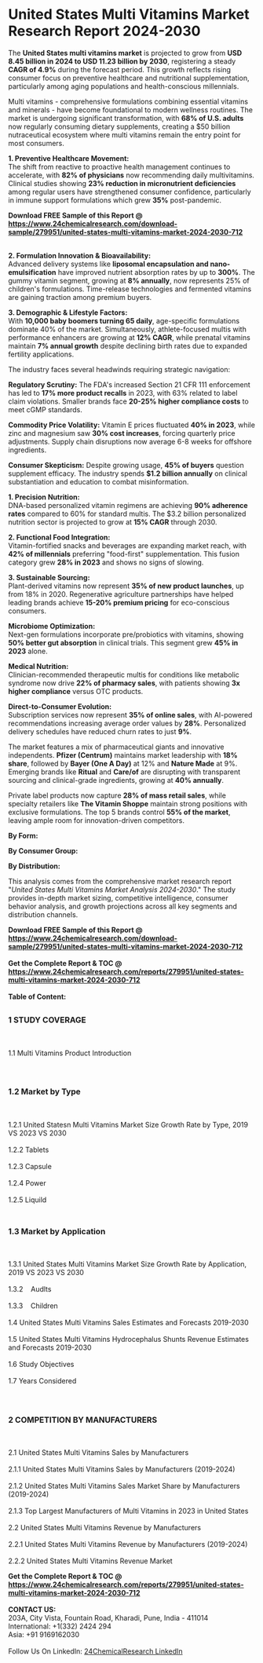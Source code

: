 <h1>United States Multi Vitamins Market Research Report 2024-2030</h1><p>The <strong>United States multi vitamins market</strong> is projected to grow from <strong>USD 8.45 billion in 2024 to USD 11.23 billion by 2030</strong>, registering a steady <strong>CAGR of 4.9%</strong> during the forecast period. This growth reflects rising consumer focus on preventive healthcare and nutritional supplementation, particularly among aging populations and health-conscious millennials.</p><p>Multi vitamins - comprehensive formulations combining essential vitamins and minerals - have become foundational to modern wellness routines. The market is undergoing significant transformation, with <strong>68% of U.S. adults</strong> now regularly consuming dietary supplements, creating a $50 billion nutraceutical ecosystem where multi vitamins remain the entry point for most consumers.</p><p><strong>1. Preventive Healthcare Movement:</strong><br>
The shift from reactive to proactive health management continues to accelerate, with <strong>82% of physicians</strong> now recommending daily multivitamins. Clinical studies showing <strong>23% reduction in micronutrient deficiencies</strong> among regular users have strengthened consumer confidence, particularly in immune support formulations which grew <strong>35%</strong> post-pandemic.</p><div><b>Download FREE Sample of this Report @ 
            <a href="https://www.24chemicalresearch.com/download-sample/279951/united-states-multi-vitamins-market-2024-2030-712">
            https://www.24chemicalresearch.com/download-sample/279951/united-states-multi-vitamins-market-2024-2030-712</a></b></div><br><p><strong>2. Formulation Innovation &amp; Bioavailability:</strong><br>
Advanced delivery systems like <strong>liposomal encapsulation and nano-emulsification</strong> have improved nutrient absorption rates by up to <strong>300%</strong>. The gummy vitamin segment, growing at <strong>8% annually</strong>, now represents 25% of children's formulations. Time-release technologies and fermented vitamins are gaining traction among premium buyers.</p><p><strong>3. Demographic &amp; Lifestyle Factors:</strong><br>
With <strong>10,000 baby boomers turning 65 daily</strong>, age-specific formulations dominate 40% of the market. Simultaneously, athlete-focused multis with performance enhancers are growing at <strong>12% CAGR</strong>, while prenatal vitamins maintain <strong>7% annual growth</strong> despite declining birth rates due to expanded fertility applications.</p><p>The industry faces several headwinds requiring strategic navigation:</p><p><strong>Regulatory Scrutiny:</strong> The FDA's increased Section 21 CFR 111 enforcement has led to <strong>17% more product recalls</strong> in 2023, with 63% related to label claim violations. Smaller brands face <strong>20-25% higher compliance costs</strong> to meet cGMP standards.</p><p><strong>Commodity Price Volatility:</strong> Vitamin E prices fluctuated <strong>40% in 2023</strong>, while zinc and magnesium saw <strong>30% cost increases</strong>, forcing quarterly price adjustments. Supply chain disruptions now average 6-8 weeks for offshore ingredients.</p><p><strong>Consumer Skepticism:</strong> Despite growing usage, <strong>45% of buyers</strong> question supplement efficacy. The industry spends <strong>$1.2 billion annually</strong> on clinical substantiation and education to combat misinformation.</p><p><strong>1. Precision Nutrition:</strong><br>
DNA-based personalized vitamin regimens are achieving <strong>90% adherence rates</strong> compared to 60% for standard multis. The $3.2 billion personalized nutrition sector is projected to grow at <strong>15% CAGR</strong> through 2030.</p><p><strong>2. Functional Food Integration:</strong><br>
Vitamin-fortified snacks and beverages are expanding market reach, with <strong>42% of millennials</strong> preferring "food-first" supplementation. This fusion category grew <strong>28% in 2023</strong> and shows no signs of slowing.</p><p><strong>3. Sustainable Sourcing:</strong><br>
Plant-derived vitamins now represent <strong>35% of new product launches</strong>, up from 18% in 2020. Regenerative agriculture partnerships have helped leading brands achieve <strong>15-20% premium pricing</strong> for eco-conscious consumers.</p><p><strong>Microbiome Optimization:</strong> <br>
	Next-gen formulations incorporate pre/probiotics with vitamins, showing <strong>50% better gut absorption</strong> in clinical trials. This segment grew <strong>45% in 2023</strong> alone.</p><p><strong>Medical Nutrition:</strong><br>
	Clinician-recommended therapeutic multis for conditions like metabolic syndrome now drive <strong>22% of pharmacy sales</strong>, with patients showing <strong>3x higher compliance</strong> versus OTC products.</p><p><strong>Direct-to-Consumer Evolution:</strong><br>
	Subscription services now represent <strong>35% of online sales</strong>, with AI-powered recommendations increasing average order values by <strong>28%</strong>. Personalized delivery schedules have reduced churn rates to just <strong>9%</strong>.</p><p>The market features a mix of pharmaceutical giants and innovative independents. <strong>Pfizer (Centrum)</strong> maintains market leadership with <strong>18% share</strong>, followed by <strong>Bayer (One A Day)</strong> at 12% and <strong>Nature Made</strong> at 9%. Emerging brands like <strong>Ritual</strong> and <strong>Care/of</strong> are disrupting with transparent sourcing and clinical-grade ingredients, growing at <strong>40% annually</strong>.</p><p>Private label products now capture <strong>28% of mass retail sales</strong>, while specialty retailers like <strong>The Vitamin Shoppe</strong> maintain strong positions with exclusive formulations. The top 5 brands control <strong>55% of the market</strong>, leaving ample room for innovation-driven competitors.</p><p><strong>By Form:</strong></p><p><strong>By Consumer Group:</strong></p><p><strong>By Distribution:</strong></p><p>This analysis comes from the comprehensive market research report "<em>United States Multi Vitamins Market Analysis 2024-2030</em>." The study provides in-depth market sizing, competitive intelligence, consumer behavior analysis, and growth projections across all key segments and distribution channels.</p><div><b>Download FREE Sample of this Report @ 
            <a href="https://www.24chemicalresearch.com/download-sample/279951/united-states-multi-vitamins-market-2024-2030-712">
            https://www.24chemicalresearch.com/download-sample/279951/united-states-multi-vitamins-market-2024-2030-712</a></b></div><br><div><b>Get the Complete Report & TOC @ 
            <a href="https://www.24chemicalresearch.com/reports/279951/united-states-multi-vitamins-market-2024-2030-712">
            https://www.24chemicalresearch.com/reports/279951/united-states-multi-vitamins-market-2024-2030-712</a></b></div><br>
            <b>Table of Content:</b><p><h2><span style="font-size:16px"><strong>1 STUDY COVERAGE</strong></span></h2><br />
<p>1.1 Multi Vitamins Product Introduction</p><br />
<h2><span style="font-size:16px"><strong>1.2 Market by Type</strong></span></h2><br />
<p>1.2.1 United Statesn Multi Vitamins Market Size Growth Rate by Type, 2019 VS 2023 VS 2030<br /><br />
1.2.2 Tablets&nbsp;&nbsp; &nbsp;<br /><br />
1.2.3 Capsule<br /><br />
1.2.4 Power<br /><br />
1.2.5 Liquild<br /><br />
<h2><span style="font-size:16px"><strong>1.3 Market by Application</strong></span></h2><br />
<p>1.3.1 United States Multi Vitamins Market Size Growth Rate by Application, 2019 VS 2023 VS 2030<br /><br />
1.3.2&nbsp;&nbsp; &nbsp;Audlts<br /><br />
1.3.3&nbsp;&nbsp; &nbsp;Children<br /><br />
1.4 United States Multi Vitamins Sales Estimates and Forecasts 2019-2030<br /><br />
1.5 United States Multi Vitamins Hydrocephalus Shunts Revenue Estimates and Forecasts 2019-2030<br /><br />
1.6 Study Objectives<br /><br />
1.7 Years Considered</p><br />
<h2><span style="font-size:16px"><strong>2 COMPETITION BY MANUFACTURERS</strong></span></h2><br />
<p>2.1 United States Multi Vitamins Sales by Manufacturers<br /><br />
2.1.1 United States Multi Vitamins Sales by Manufacturers (2019-2024)<br /><br />
2.1.2 United States Multi Vitamins Sales Market Share by Manufacturers (2019-2024)<br /><br />
2.1.3 Top Largest Manufacturers of Multi Vitamins in 2023 in United States<br /><br />
2.2 United States Multi Vitamins Revenue by Manufacturers<br /><br />
2.2.1 United States Multi Vitamins Revenue by Manufacturers (2019-2024)<br /><br />
2.2.2 United States Multi Vitamins Revenue Market</p><div><b>Get the Complete Report & TOC @ 
            <a href="https://www.24chemicalresearch.com/reports/279951/united-states-multi-vitamins-market-2024-2030-712">
            https://www.24chemicalresearch.com/reports/279951/united-states-multi-vitamins-market-2024-2030-712</a></b></div><br><b>CONTACT US:</b><br>
            203A, City Vista, Fountain Road, Kharadi, Pune, India - 411014<br>
            International: +1(332) 2424 294<br>
            Asia: +91 9169162030 <br><br>
            Follow Us On LinkedIn: <a href="https://www.linkedin.com/company/24chemicalresearch/">24ChemicalResearch LinkedIn</a>